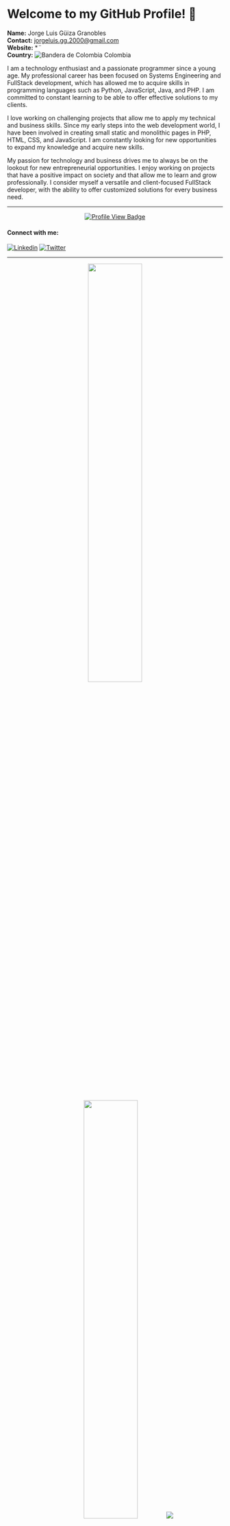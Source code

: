 # Welcome to my GitHub Profile! 👋

**Name:** Jorge Luis Güiza Granobles \
**Contact:** jorgeluis.gg.2000@gmail.com \
**Website:** **¨* \
**Country:** ![Bandera de Colombia](https://upload.wikimedia.org/wikipedia/commons/thumb/2/21/Flag_of_Colombia.svg/25px-Flag_of_Colombia.svg.png) Colombia

I am a technology enthusiast and a passionate programmer since a young age. My professional career has been focused on Systems Engineering and FullStack development, which has allowed me to acquire skills in programming languages such as Python, JavaScript, Java, and PHP. I am committed to constant learning to be able to offer effective solutions to my clients.

I love working on challenging projects that allow me to apply my technical and business skills. Since my early steps into the web development world, I have been involved in creating small static and monolithic pages in PHP, HTML, CSS, and JavaScript. I am constantly looking for new opportunities to expand my knowledge and acquire new skills.

My passion for technology and business drives me to always be on the lookout for new entrepreneurial opportunities. I enjoy working on projects that have a positive impact on society and that allow me to learn and grow professionally. I consider myself a versatile and client-focused FullStack developer, with the ability to offer customized solutions for every business need.

---

<div id="badges" align="center">
  <a href="https://github.com/ameth1208">
    <img src="https://komarev.com/ghpvc/?username=jorgeluis2000&style=for-the-badge&color=red" alt="Profile View Badge"/></a>
  <h4 align="left">Connect with me:</h4>
</div>

[![Linkedin](https://img.shields.io/badge/linkedin-0A66C2?style=for-the-badge&logo=linkedin&logoColor=white)](https://www.linkedin.com/in/jorgeguiza/)
[![Twitter](https://img.shields.io/badge/twitter-1DA1F2?style=for-the-badge&logo=twitter&logoColor=white)](https://twitter.com/2000Jorgeluis)

---

<div align="center">
  <img height="50%" width="auto" src ="https://github-readme-stats.vercel.app/api?username=jorgeluis2000&show_icons=true&count_private=true&theme=blue-red&hide_border=true&,contribs&bg_color=00000000">
  <img height="50%" width="auto" src ="https://github-readme-stats.vercel.app/api/top-langs/?username=jorgeluis2000&layout=compact&hide_border=true&theme=darcula&bg_color=00000000&langs_count=6&hide=jupyter%20notebook,tex,css,php">
  <img src ="https://github-readme-streak-stats.herokuapp.com?user=jorgeluis2000&theme=darcula&hide_border=true&background=FFFFFF00">
</div>

---

## 🎓 Education

**Universidad El Bosque** \
Engineer's degree, Systems Engineering \
Bogotá D.C City, Colombia \
*Jan 2016 — Nov 2021*

**Colegio José María Landazurí** \
Highschool diploma, Assistant Administrator \
Landazuri - Santander, Colombia \
*Jan 2010 — Dec 2015*

## 💼 Work Experience

**Data Analyst** at **Silver Holdings, S.A.S** \
Barranquilla, Colombia \
*Feb 2022 — Present*

- Back-end development with JavaScript, Java, Python, and GO.
- Front-end development with HTML, CSS, and JavaScript frameworks such as ReactJS and NextJS.
- Knowledge of software development best practices, including version control (e.g. Git) and agile methodologies.
- Database design and implementation.
- REST API and web services development.
- Cloud infrastructure deployment in AWS using services such as ECR, ECS, EC2, Route53, Load Balancer, Amplify, S3, and CloudWatch.
- DevSecOps collaboration and support.
- Familiarity with containerization technologies such as Docker and Kubernetes.
- Experience with cloud providers other than AWS, such as DigitalOcean or Azure.
- Strong problem-solving and analytical skills, with a keen eye for detail.
- Knowledge of software development best practices, including version control (e.g. Git) and agile methodologies.
- Experience with data analysis tools and techniques, such as SQL and Python libraries like Pandas and NumPy.
- Knowledge of business process modeling and documentation techniques, such as BPMN or UML.

**Bussines Analyst** at **Servier de Colombia, S.A.S** \
Bogotá, Colombia \
*Jan 2021 — Jul 2021*

- Strong analytical and critical thinking skills, with the ability to break down complex problems and processes into manageable components.
- Excellent communication and interpersonal skills, with the ability to collaborate effectively with stakeholders across different departments and levels of the organization.
- Knowledge of business process modeling and documentation techniques, such as BPMN or UML.
- Experience with data analysis tools and techniques, such as SQL and Excel.
- Familiarity with project management methodologies, such as Agile or Waterfall, and associated tools (e.g. Jira).
- Understanding of business and financial metrics, such as ROI and TCO.
- Experience with data visualization tools, such as Tableau or PowerBI.
- Familiarity with business intelligence and analytics tools, such as Salesforce or SAP.

## ⚡ Quality Practices

- Clean and readable code
- Use of code linter rules
- Performance optimization
- Troubleshooting
- Continuous Integration
- Optimistic
- Ability to adapt and learn
- Analytical and logical skills
- Time management

## 📌 Skills

### Frontend Technologies

![JavaScript](https://img.shields.io/badge/javascript-F7DF1E.svg?style=for-the-badge&logo=javascript&logoColor=323330)
![HTML5](https://img.shields.io/badge/html5-E34F26.svg?style=for-the-badge&logo=html5&logoColor=white)
![CSS3](https://img.shields.io/badge/css3-1572B6.svg?style=for-the-badge&logo=css3&logoColor=white)
[![Bootstrap 4](https://img.shields.io/badge/Bootstrap%204-563D7C.svg?style=for-the-badge&logo=bootstrap&logoColor=white)](https://getbootstrap.com/docs/4.6/getting-started/introduction/)
[![Bootstrap 5](https://img.shields.io/badge/Bootstrap%205-7952B3.svg?style=for-the-badge&logo=bootstrap&logoColor=white)](https://getbootstrap.com/)
![ReactJS](https://img.shields.io/badge/ReactJS-61DAFB?logo=react&logoColor=white&style=for-the-badge)
![Next.js](https://img.shields.io/badge/Next.js-000000?logo=next-dot-js&logoColor=white&style=for-the-badge)
![Django](https://img.shields.io/badge/Django-092E20?logo=django&logoColor=white&style=for-the-badge)
![Flask](https://img.shields.io/badge/Flask-000000?logo=flask&logoColor=white&style=for-the-badge)
![Tailwind CSS](https://img.shields.io/badge/Tailwind_CSS-38B2AC?logo=tailwind-css&logoColor=white&style=for-the-badge)

### Backend Technologies

![JavaScript](https://img.shields.io/badge/javascript-F7DF1E.svg?style=for-the-badge&logo=javascript&logoColor=323330)
[![Java](https://img.shields.io/badge/java-ED8B00.svg?style=for-the-badge&logo=java&logoColor=white)](https://www.oracle.com/java/)
[![Node.js](https://img.shields.io/badge/node.js-339933?style=for-the-badge&logo=node.js&logoColor=white)](https://nodejs.org/)
[![Cloudflare Workers](https://img.shields.io/badge/Workers-F38020?style=for-the-badge&logo=Cloudflare&logoColor=white)](https://workers.cloudflare.com/)
[![MySQL](https://img.shields.io/badge/mysql-4479A1.svg?style=for-the-badge&logo=mysql&logoColor=white)](https://www.mysql.com/)
[![PostgreSQL](https://img.shields.io/badge/postgresql-316192.svg?style=for-the-badge&logo=postgresql&logoColor=white)](https://www.postgresql.org/)
[![SQLite](https://img.shields.io/badge/sqlite-003B57.svg?style=for-the-badge&logo=sqlite&logoColor=white)](https://www.sqlite.org/index.html)
[![Visual Basic](https://img.shields.io/badge/Visual%20Basic%20-5C2D91.svg?style=for-the-badge&logo=visual-studio&logoColor=white)](https://docs.microsoft.com/en-us/dotnet/visual-basic/)
[![Python](https://img.shields.io/badge/python-3776AB?style=for-the-badge&logo=python&logoColor=white)](https://www.python.org/)
![MongoDB](https://img.shields.io/badge/MongoDB-47A248?logo=mongodb&logoColor=white&style=for-the-badge)

### Software Skills

[![Git](https://img.shields.io/badge/git-F05033.svg?style=for-the-badge&logo=git&logoColor=white)](https://git-scm.com/)
[![GitHub](https://img.shields.io/badge/github-181717.svg?style=for-the-badge&logo=github&logoColor=white)](https://github.com/)
[![AWS](https://img.shields.io/badge/AWS-FF9900.svg?style=for-the-badge&logo=amazon-aws&logoColor=white)](https://aws.amazon.com/)
[![Vercel](https://img.shields.io/badge/vercel-000000.svg?style=for-the-badge&logo=vercel&logoColor=white)](https://vercel.com/)
[![Netlify](https://img.shields.io/badge/netlify-00C7B7.svg?style=for-the-badge&logo=netlify&logoColor=white)](https://www.netlify.com/)
[![Google Cloud](https://img.shields.io/badge/GoogleCloud-4285F4.svg?style=for-the-badge&logo=google-cloud&logoColor=white)](https://cloud.google.com/)
[![Cloudflare](https://img.shields.io/badge/Cloudflare-F38020?style=for-the-badge&logo=Cloudflare&logoColor=white)](https://www.cloudflare.com/)
[![Linux](https://img.shields.io/badge/Linux-FCC624?style=for-the-badge&logo=linux&logoColor=black)](https://www.linux.org/)
[![Docker](https://img.shields.io/badge/docker-2496ED.svg?style=for-the-badge&logo=docker&logoColor=white)](https://www.docker.com/)
[![Visual Studio Code](https://img.shields.io/badge/VSCode-007ACC.svg?style=for-the-badge&logo=visual-studio-code&logoColor=white)](https://code.visualstudio.com/)
[![ESLint](https://img.shields.io/badge/ESLint-4B32C3?style=for-the-badge&logo=eslint&logoColor=white)](https://eslint.org/)
![AWS](https://img.shields.io/badge/AWS-232F3E?logo=amazon-aws&logoColor=white&style=for-the-badge)
![Docker Compose](https://img.shields.io/badge/Docker_Compose-33AADD?logo=docker&logoColor=white&style=for-the-badge)
![GitLab](https://img.shields.io/badge/GitLab-FCA121?logo=gitlab&logoColor=white&style=for-the-badge)
![Azure DevOps](https://img.shields.io/badge/Azure_DevOps-0078D7?logo=azure-devops&logoColor=white&style=for-the-badge)
![DigitalOcean](https://img.shields.io/badge/DigitalOcean-0080FF?logo=digitalocean&logoColor=white&style=for-the-badge)


###  Continuous Integration & Continuous Deployment

[![GitHub Actions](https://img.shields.io/badge/github%20actions-2671E5.svg?style=for-the-badge&logo=githubactions&logoColor=white)](https://docs.github.com/en/actions) 
[![Jest](https://img.shields.io/badge/-jest-C21325?style=for-the-badge&logo=jest&logoColor=white)](https://jestjs.io/)
[![CodeCov](https://img.shields.io/badge/codecov-F01F7A.svg?style=for-the-badge&logo=codecov&logoColor=white)](https://codecov.io/)
![Kubernetes](https://img.shields.io/badge/Kubernetes-326CE5?logo=kubernetes&logoColor=white&style=for-the-badge)
![Amazon ECS](https://img.shields.io/badge/Amazon_ECS-232F3E?logo=amazon-ecs&logoColor=white&style=for-the-badge)
![Terraform](https://img.shields.io/badge/Terraform-623CE4?logo=terraform&logoColor=white&style=for-the-badge)

